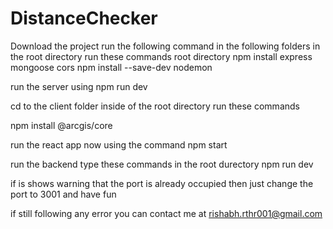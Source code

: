 # DistanceChecker
Download the project
run the following command in the following folders
in the root directory run these commands root directory
npm install express mongoose cors
npm install --save-dev nodemon

run the server using 
npm run dev

cd to the client folder inside of the root directory
run these commands

npm install @arcgis/core

run the react app now using the command 
npm start

run the backend type these commands in the root durectory
npm run dev


if is shows warning that the port is already occupied then just change the port to 3001 and have fun

if still following any error you can contact me at rishabh.rthr001@gmail.com
